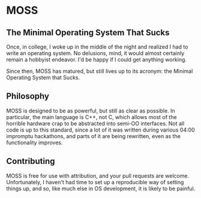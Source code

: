 # MOSS
## The Minimal Operating System That Sucks

Once, in college, I woke up in the middle of the night and realized I had to write an operating
system.  No delusions, mind, it would almost certainly remain a hobbyist endeavor.  I'd be happy
if I could get anything working.

Since then, MOSS has matured, but still lives up to its acronym: the Minimal Operating System
that Sucks.

## Philosophy

MOSS is designed to be as powerful, but still as clear as possible.  In particular, the main
language is C++, not C, which allows most of the horrible hardware crap to be abstracted into
semi-OO interfaces.  Not all code is up to this standard, since a lot of it was written during
various 04:00 impromptu hackathons, and parts of it are being rewritten, even as the functionality
improves.

## Contributing

MOSS is free for use with attribution, and your pull requests are welcome.  Unfortunately, I
haven't had time to set up a reproducible way of setting things up, and so, like much else in
OS development, it is likely to be painful.
